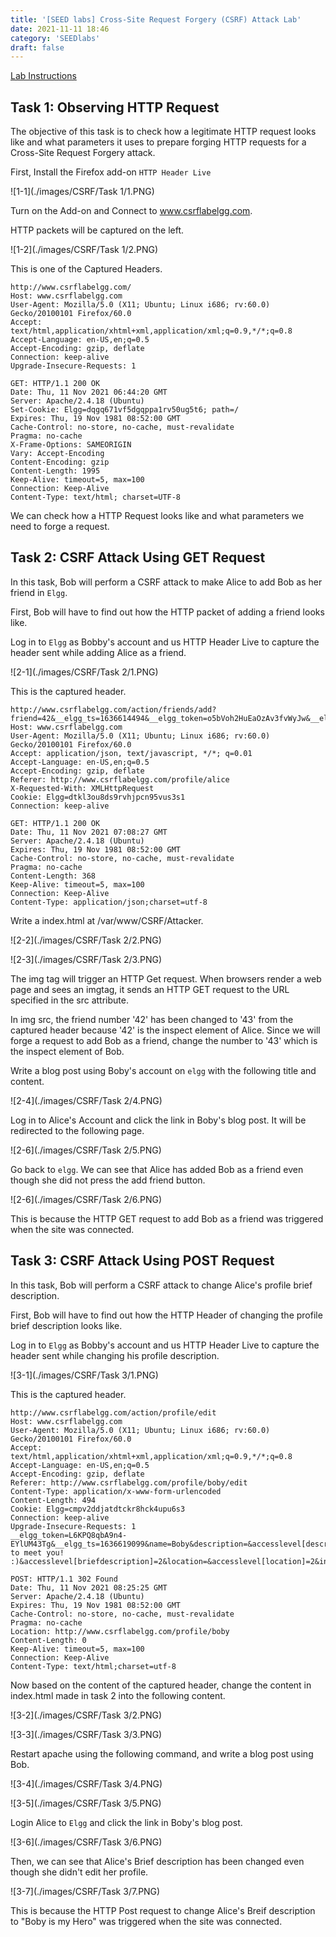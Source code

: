 ```yaml
---
title: '[SEED labs] Cross-Site Request Forgery (CSRF) Attack Lab'
date: 2021-11-11 18:46
category: 'SEEDlabs'
draft: false
---
```


[Lab Instructions](https://seedsecuritylabs.org/Labs_16.04/PDF/Web_CSRF_Elgg.pdf)

## Task 1: Observing HTTP Request

The objective of this task is to check how a legitimate HTTP request looks like and what parameters it uses to prepare forging HTTP requests for a Cross-Site Request Forgery attack.

First, Install the Firefox add-on `HTTP Header Live`

![1-1](./images/CSRF/Task 1/1.PNG)

Turn on the Add-on and Connect to www.csrflabelgg.com.

HTTP packets will be captured on the left.

![1-2](./images/CSRF/Task 1/2.PNG)

This is one of the Captured Headers.

```
http://www.csrflabelgg.com/
Host: www.csrflabelgg.com
User-Agent: Mozilla/5.0 (X11; Ubuntu; Linux i686; rv:60.0) Gecko/20100101 Firefox/60.0
Accept: text/html,application/xhtml+xml,application/xml;q=0.9,*/*;q=0.8
Accept-Language: en-US,en;q=0.5
Accept-Encoding: gzip, deflate
Connection: keep-alive
Upgrade-Insecure-Requests: 1

GET: HTTP/1.1 200 OK
Date: Thu, 11 Nov 2021 06:44:20 GMT
Server: Apache/2.4.18 (Ubuntu)
Set-Cookie: Elgg=dqgq671vf5dgqppa1rv50ug5t6; path=/
Expires: Thu, 19 Nov 1981 08:52:00 GMT
Cache-Control: no-store, no-cache, must-revalidate
Pragma: no-cache
X-Frame-Options: SAMEORIGIN
Vary: Accept-Encoding
Content-Encoding: gzip
Content-Length: 1995
Keep-Alive: timeout=5, max=100
Connection: Keep-Alive
Content-Type: text/html; charset=UTF-8
```

We can check how a HTTP Request looks like and what parameters we need to forge a request.

## Task 2: CSRF Attack Using GET Request

In this task, Bob will perform a CSRF attack to make Alice to add Bob as her friend in `Elgg`.

First, Bob will have to find out how the HTTP packet of adding a friend looks like.

Log in to `Elgg` as Bobby's account and us HTTP Header Live to capture the header sent while adding Alice as a friend.

![2-1](./images/CSRF/Task 2/1.PNG)

This is the captured header.

```
http://www.csrflabelgg.com/action/friends/add?friend=42&__elgg_ts=1636614494&__elgg_token=o5bVoh2HuEaOzAv3fvWyJw&__elgg_ts=1636614494&__elgg_token=o5bVoh2HuEaOzAv3fvWyJw
Host: www.csrflabelgg.com
User-Agent: Mozilla/5.0 (X11; Ubuntu; Linux i686; rv:60.0) Gecko/20100101 Firefox/60.0
Accept: application/json, text/javascript, */*; q=0.01
Accept-Language: en-US,en;q=0.5
Accept-Encoding: gzip, deflate
Referer: http://www.csrflabelgg.com/profile/alice
X-Requested-With: XMLHttpRequest
Cookie: Elgg=dtkl3ou8ds9rvhjpcn95vus3s1
Connection: keep-alive

GET: HTTP/1.1 200 OK
Date: Thu, 11 Nov 2021 07:08:27 GMT
Server: Apache/2.4.18 (Ubuntu)
Expires: Thu, 19 Nov 1981 08:52:00 GMT
Cache-Control: no-store, no-cache, must-revalidate
Pragma: no-cache
Content-Length: 368
Keep-Alive: timeout=5, max=100
Connection: Keep-Alive
Content-Type: application/json;charset=utf-8
```

Write a index.html at /var/www/CSRF/Attacker.

![2-2](./images/CSRF/Task 2/2.PNG)

![2-3](./images/CSRF/Task 2/3.PNG)

The img tag will trigger an HTTP Get request. When browsers render a web page and sees an imgtag, it sends an HTTP GET request to the URL specified in the src attribute.

In img src, the friend number '42' has been changed to '43' from the captured header because '42' is the inspect element of Alice. Since we will forge a request to add Bob as a friend, change the number to '43' which is the inspect element of Bob.

Write a blog post using Boby's account on `elgg` with the following title and content.

![2-4](./images/CSRF/Task 2/4.PNG)

Log in to Alice's Account and click the link in Boby's blog post. It will be redirected to the following page.

![2-6](./images/CSRF/Task 2/5.PNG)

Go back to `elgg`. We can see that Alice has added Bob as a friend even though she did not press the add friend button.

![2-6](./images/CSRF/Task 2/6.PNG)

This is because the HTTP GET request to add Bob as a friend was triggered when the site was connected.

## Task 3: CSRF Attack Using POST Request

In this task, Bob will perform a CSRF attack to change Alice's profile brief description.

First, Bob will have to find out how the HTTP Header of changing the profile brief description looks like.

Log in to `Elgg` as Bobby's account and us HTTP Header Live to capture the header sent while changing his profile description.

![3-1](./images/CSRF/Task 3/1.PNG)

This is the captured header.

```
http://www.csrflabelgg.com/action/profile/edit
Host: www.csrflabelgg.com
User-Agent: Mozilla/5.0 (X11; Ubuntu; Linux i686; rv:60.0) Gecko/20100101 Firefox/60.0
Accept: text/html,application/xhtml+xml,application/xml;q=0.9,*/*;q=0.8
Accept-Language: en-US,en;q=0.5
Accept-Encoding: gzip, deflate
Referer: http://www.csrflabelgg.com/profile/boby/edit
Content-Type: application/x-www-form-urlencoded
Content-Length: 494
Cookie: Elgg=cmpv2ddjatdtckr8hck4upu6s3
Connection: keep-alive
Upgrade-Insecure-Requests: 1
__elgg_token=L6KPQ8qbA9n4-EYlUM43Tg&__elgg_ts=1636619099&name=Boby&description=&accesslevel[description]=2&briefdescription=Nice to meet you! :)&accesslevel[briefdescription]=2&location=&accesslevel[location]=2&interests=&accesslevel[interests]=2&skills=&accesslevel[skills]=2&contactemail=&accesslevel[contactemail]=2&phone=&accesslevel[phone]=2&mobile=&accesslevel[mobile]=2&website=&accesslevel[website]=2&twitter=&accesslevel[twitter]=2&guid=43

POST: HTTP/1.1 302 Found
Date: Thu, 11 Nov 2021 08:25:25 GMT
Server: Apache/2.4.18 (Ubuntu)
Expires: Thu, 19 Nov 1981 08:52:00 GMT
Cache-Control: no-store, no-cache, must-revalidate
Pragma: no-cache
Location: http://www.csrflabelgg.com/profile/boby
Content-Length: 0
Keep-Alive: timeout=5, max=100
Connection: Keep-Alive
Content-Type: text/html;charset=utf-8
```

Now based on the content of the captured header, change the content in index.html made in task 2 into the following content.

![3-2](./images/CSRF/Task 3/2.PNG)

![3-3](./images/CSRF/Task 3/3.PNG)

Restart apache using the following command, and write a blog post using Bob.

![3-4](./images/CSRF/Task 3/4.PNG)

![3-5](./images/CSRF/Task 3/5.PNG)

Login Alice to `Elgg` and click the link in Boby's blog post.

![3-6](./images/CSRF/Task 3/6.PNG)

Then, we can see that Alice's Brief description has been changed even though she didn't edit her profile.

![3-7](./images/CSRF/Task 3/7.PNG)

This is because the HTTP Post request to change Alice's Breif description to "Boby is my Hero" was triggered when the site was connected.
